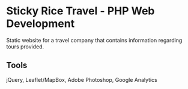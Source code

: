 # Sticky Rice Travel - PHP Web Development
Static website for a travel company that contains information regarding tours provided. 

## Tools
jQuery, Leaflet/MapBox, Adobe Photoshop, Google Analytics

